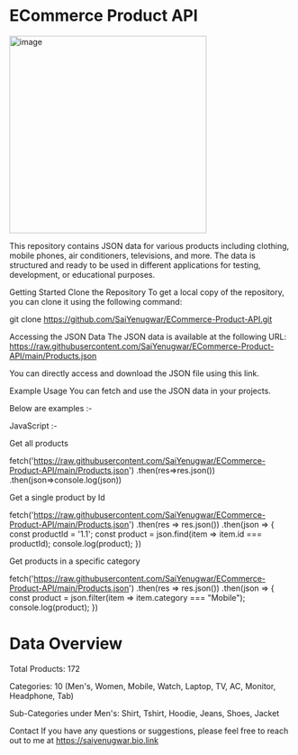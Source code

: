 # ECommerce Product API
<img width="350" alt="image" src="https://github.com/user-attachments/assets/3f3602eb-5035-471d-be14-ee4b911aa4d8">

This repository contains JSON data for various products including clothing, mobile phones, air conditioners, televisions, and more. The data is structured and ready to be used in different applications for testing, development, or educational purposes.

Getting Started
Clone the Repository
To get a local copy of the repository, you can clone it using the following command:


git clone https://github.com/SaiYenugwar/ECommerce-Product-API.git


Accessing the JSON Data
The JSON data is available at the following URL:
https://raw.githubusercontent.com/SaiYenugwar/ECommerce-Product-API/main/Products.json

You can directly access and download the JSON file using this link.

Example Usage
You can fetch and use the JSON data in your projects. 

Below are examples :-

JavaScript :-

Get all products

fetch('https://raw.githubusercontent.com/SaiYenugwar/ECommerce-Product-API/main/Products.json')
            .then(res=>res.json())
            .then(json=>console.log(json))

Get a single product by Id

fetch('https://raw.githubusercontent.com/SaiYenugwar/ECommerce-Product-API/main/Products.json')
  .then(res => res.json())
  .then(json => {
    const productId = '1.1';
    const product = json.find(item => item.id === productId);
    console.log(product);
  })

Get products in a specific category

fetch('https://raw.githubusercontent.com/SaiYenugwar/ECommerce-Product-API/main/Products.json')
  .then(res => res.json())
  .then(json => {
    const product = json.filter(item => item.category === "Mobile");
    console.log(product);
  })

# Data Overview
Total Products: 172

Categories: 10 (Men's, Women, Mobile, Watch, Laptop, TV, AC, Monitor, Headphone, Tab)

Sub-Categories under Men's: Shirt, Tshirt, Hoodie, Jeans, Shoes, Jacket

Contact
If you have any questions or suggestions, please feel free to reach out to me at https://saiyenugwar.bio.link


